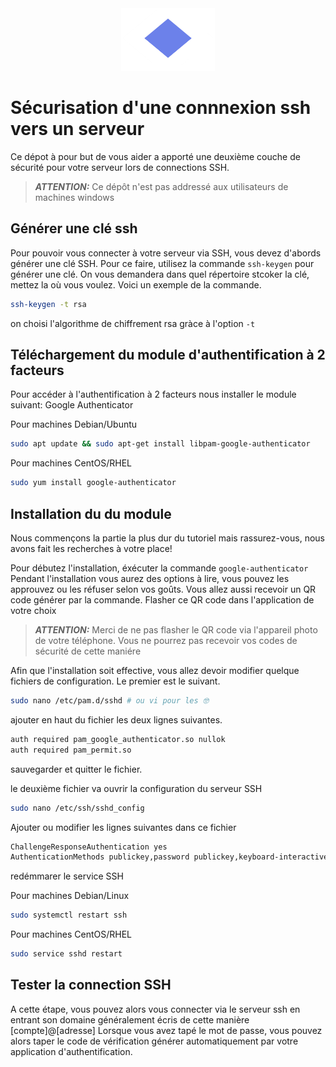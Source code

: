 <center>
  <img src="/public/logo.png" style="height: 100px; width:150px"/>
</center>

# Sécurisation d'une connnexion ssh vers un serveur

Ce dépot à pour but de vous aider a apporté une deuxième couche de sécurité pour votre serveur lors de connections SSH.

> **_ATTENTION:_** Ce dépôt n'est pas addressé aux utilisateurs de machines windows

## Générer une clé ssh

Pour pouvoir vous connecter à votre serveur via SSH, vous devez d'abords générer une clé SSH.
Pour ce faire, utilisez la commande `ssh-keygen` pour générer une clé.
On vous demandera dans quel répertoire stcoker la clé, mettez la où vous voulez.
Voici un exemple de la commande.

```sh
ssh-keygen -t rsa
```

on choisi l'algorithme de chiffrement rsa gràce à l'option `-t`

## Téléchargement du module d'authentification à 2 facteurs

Pour accéder à l'authentification à 2 facteurs nous installer le module suivant: Google Authenticator

Pour machines Debian/Ubuntu

```sh
sudo apt update && sudo apt-get install libpam-google-authenticator
```

Pour machines CentOS/RHEL

```sh
sudo yum install google-authenticator
```

## Installation du du module

Nous commençons la partie la plus dur du tutoriel mais rassurez-vous, nous avons fait les recherches à votre place!

Pour débutez l'installation, éxécuter la commande `google-authenticator`
Pendant l'installation vous aurez des options à lire, vous pouvez les approuvez ou les réfuser selon vos goûts.
Vous allez aussi recevoir un QR code générer par la commande. Flasher ce QR code dans l'application de votre choix

> **_ATTENTION:_** Merci de ne pas flasher le QR code via l'appareil photo de votre téléphone. Vous ne pourrez pas recevoir vos codes de sécurité de cette maniére

Afin que l'installation soit effective, vous allez devoir modifier quelque fichiers de configuration.
Le premier est le suivant.

```sh
sudo nano /etc/pam.d/sshd # ou vi pour les 🤓
```

ajouter en haut du fichier les deux lignes suivantes.

```txt
auth required pam_google_authenticator.so nullok
auth required pam_permit.so
```

sauvegarder et quitter le fichier.

le deuxième fichier va ouvrir la configuration du serveur SSH

```sh
sudo nano /etc/ssh/sshd_config
```

Ajouter ou modifier les lignes suivantes dans ce fichier

```txt
ChallengeResponseAuthentication yes
AuthenticationMethods publickey,password publickey,keyboard-interactive
```

redémmarer le service SSH

Pour machines Debian/Linux

```sh
sudo systemctl restart ssh
```

Pour machines CentOS/RHEL

```sh
sudo service sshd restart
```

## Tester la connection SSH

A cette étape, vous pouvez alors vous connecter via le serveur ssh en entrant son domaine généralement écris de cette manière [compte]@[adresse]
Lorsque vous avez tapé le mot de passe, vous pouvez alors taper le code de vérification générer automatiquement par votre application d'authentification.
